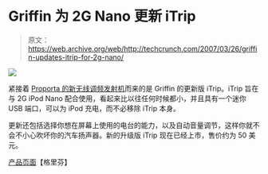 # Griffin 为 2G Nano  更新 iTrip

> 原文：<https://web.archive.org/web/http://techcrunch.com/2007/03/26/griffin-updates-itrip-for-2g-nano/>

![](img/c6b80ce5ab85760a09e4af157c0bb1e4.png)

紧接着 [Proporta 的新无线调频发射机](https://web.archive.org/web/20150421190927/http://crunchgear.com/2007/03/22/proporta-releases-wireless-fm-stereo-transmitter/)而来的是 Griffin 的更新版 iTrip。iTrip 旨在与 2G iPod Nano 配合使用，看起来比以往任何时候都小，并且具有一个迷你 USB 端口，可以为 iPod 充电，而不必移除 iTrip 本身。

更新还包括选择你想在屏幕上使用的电台的能力，以及自动音量调节，这样你就不会不小心吹坏你的汽车扬声器。新的升级版 iTrip 现在已经上市，售价约为 50 美元。

[产品页面](https://web.archive.org/web/20150421190927/http://www.griffintechnology.com/products/itripnano/)【格里芬】